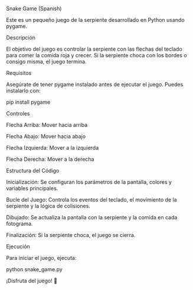 Snake Game (Spanish)

Este es un pequeño juego de la serpiente desarrollado en Python usando pygame.

Descripción

El objetivo del juego es controlar la serpiente con las flechas del teclado para comer la comida roja y crecer. Si la serpiente choca con los bordes o consigo misma, el juego termina.

Requisitos

Asegúrate de tener pygame instalado antes de ejecutar el juego. Puedes instalarlo con:

pip install pygame

Controles

Flecha Arriba: Mover hacia arriba

Flecha Abajo: Mover hacia abajo

Flecha Izquierda: Mover a la izquierda

Flecha Derecha: Mover a la derecha

Estructura del Código

Inicialización: Se configuran los parámetros de la pantalla, colores y variables principales.

Bucle del Juego: Controla los eventos del teclado, el movimiento de la serpiente y la lógica de colisiones.

Dibujado: Se actualiza la pantalla con la serpiente y la comida en cada fotograma.

Finalización: Si la serpiente choca, el juego se cierra.

Ejecución

Para iniciar el juego, ejecuta:

python snake_game.py

¡Disfruta del juego! 🚀
